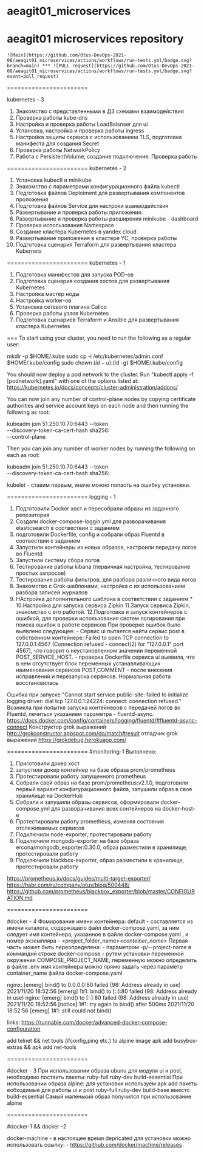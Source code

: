# aeagit01_microservices
aeagit01 microservices repository
=======================
    ![Main](https://github.com/Otus-DevOps-2021-08/aeagit01_microservices/actions/workflows/run-tests.yml/badge.svg?branch=main) *** ![PULL request](https://github.com/Otus-DevOps-2021-08/aeagit01_microservices/actions/workflows/run-tests.yml/badge.svg?event=pull_request)
=======================

kubernetes - 3
1. Знакомство с представленными в ДЗ схемами взаимодействия
2. Проверка работы kube-dns
3. Настройка и проверка работы LoadBalsnser для ui
4. Установка, настройка и проверка работы ingress
5. Настройка защиты сервиса с использованием TLS, подготовка манифеста для создания Secret
6. Проверка работы NetworkPolicy
7. Работа с PersistentVolume, создание подключение. Проверка работы

=======================
kubernetes - 2

1. Установка kubectl и  minikube
2. Знакомство с параметрами конфигурационного файла kubectl
3. Подготовка файлов Deploiment для развертывания компонентов проложения
4. Подготовка файлов Service для настроки взаимодействия
5. Развертывание и проверка работы приложения.
6. Развертывание и проверка работы расширения minikube - dashboard
7. Проверка использования Namespace
8. Создание кластера Kubernetes в yandex cloud
9. Развертывание приложения в кластере YC, проверка работы
10. Подготовка сценария Terraform для развертывания кластера Kubernets


=======================
kubernetes - 1
1. Подготовка манифестов для запуска POD-ов
2. Подготовка сценария создания хостов для развертывания Kubernetes
3. Настройка мастер ноды
4. Настройка worker-ов
5. Установка сетевого плагина Calico
6. Проверка работы узлов Kubernetes
7. Подготовка сценариев Terraform и Ansible для развертывания кластера Kubernetes

===
To start using your cluster, you need to run the following as a regular user:

  mkdir -p $HOME/.kube
  sudo cp -i /etc/kubernetes/admin.conf $HOME/.kube/config
  sudo chown $(id -u):$(id -g) $HOME/.kube/config

You should now deploy a pod network to the cluster.
Run "kubectl apply -f [podnetwork].yaml" with one of the options listed at:
  https://kubernetes.io/docs/concepts/cluster-administration/addons/

You can now join any number of control-plane nodes by copying certificate authorities
and service account keys on each node and then running the following as root:

  kubeadm join 51.250.10.70:6443 --token <TOKEN> \
    --discovery-token-ca-cert-hash sha256:<KEY> \
    --control-plane

Then you can join any number of worker nodes by running the following on each as root:

kubeadm join 51.250.10.70:6443 --token <TOKEN> \
    --discovery-token-ca-cert-hash sha256:<KEY>

kubelet - ставим первым, иначе можно попасть на ошибку установки.

=======================
logging - 1

1. Подготовили Docker хост и пересобрали образы из заданного репозитория
2. Создали docker-compose-loggin.yml для разворачивания elasticsearch в соотвествии с заданием
3. подготовили Dockerfile, config и собрали образ Fluentd в соотвествии с заданием
4. Запустили контейнеры из новых образов, настроили передачу логов во Fluentd
5. Запустили систему сбора логов
6. Тестирование работы kibana (первичная настройка, тестирование простых запросов)
7. Тестирование работы фильтров, для разбора различного вида логов
8. Знакомство с Grok-шаблонами, настройка с их использованием разбора записей журналов
9. НАстройка дополнительного шаблона в соответствии с заданием *
10.Настройка для запуска сервиса Zipkin
11.Запуск сервиса Zipkin, знакомство с его работой.
12.Подготовка и запуск контейнеров с ошибкой, для проверки использования систем логирования при поиска ошибок в работе сервисов
При проверке ошибок было выявлено следующее:
        - Сервис ui пытается найти сервис post в собственном контейнере:  Failed to open TCP connection to 127.0.0.1:4567
          (Connection   refused - connect(2) for "127.0.0.1" port 4567), что говорит о неустановленном значении
          переменной POST_SERVICE_HOST.
        - проверка Dockerfile сервиса ui выявила, что в нем отсутствует блок переменных устанавливающих наименования сервисов POST,COMMENT
        - после внесения исправлений и перезапуска сервисов. Нормальная работа восстановилась


Ошибка при запуске "Cannot start service public-site: failed to initialize logging driver: dial tcp 127.0.0.1:24224:
                    connect: connection refused."
Возникла при попытке запуска контейнеров с передачей логов во Fluentd, лечиться указанием параметра - fluentd-async.
https://docs.docker.com/config/containers/logging/fluentd/#fluentd-async-connect
Конструктор grok выражений
http://grokconstructor.appspot.com/do/match#result
отладчик grok выражений
https://grokdebug.herokuapp.com/

=======================
#monitoring-1
Выполнено:
1. Приготовили докер хост
2. запустили докер контейнер на базе образа prom/prometheus
3. Протестировали работу запущенного prometheus
4. Собрали свой образ на базе  prom/prometheus:v2.1.0, подготовили первый вариант конфигурационного файла, запушили образ в свое хранилище на DockerHub
5. Собрали и запушили образы сервисов, сформировали docker-compose.yml для разворачивания всех сонтейнеров на docker-host-e
6. Протестировали работу prometheus, изменяя состояния отслеживаемых сервисов
7. Подключили node-exporter, протестировали работу
8. Подключили mongodb-exporter на базе образа ercona/mongodb_exporter:0.30.0, образ разместили в хранилище, протестировали работу
9. Подключили blackbox-exporter, образ разместили в хранилище, протестировали работу

https://prometheus.io/docs/guides/multi-target-exporter/
https://habr.com/ru/company/otus/blog/500448/
https://github.com/prometheus/blackbox_exporter/blob/master/CONFIGURATION.md


=======================

#docker - 4
Фомирование имени контейнера:
    default - составляется из имени каталога, содержащего файл docker-compose.yaml, за ним следует имя контейнера, указанное в файле docker-compose.yaml , и номер экземпляра - <project_folder_name>_<conteiner_name>_<num>
    Первая часть может быть переопределена:
                - параметром -p/--project-name в комманднй строке docker-compose
                - рутем установки переменной окружения COMPOSE_PROJECT_NAME, переменную можно определить в файле .env
    имя контейнера можно прямо задать через параметр container_name файла docker-compose.yaml

nginx: [emerg] bind() to 0.0.0.0:80 failed (98: Address already in use)
2021/11/20 18:52:56 [emerg] 1#1: bind() to [::]:80 failed (98: Address already in use)
nginx: [emerg] bind() to [::]:80 failed (98: Address already in use)
2021/11/20 18:52:56 [notice] 1#1: try again to bind() after 500ms
2021/11/20 18:52:56 [emerg] 1#1: still could not bind()

links:
https://runnable.com/docker/advanced-docker-compose-configuration

add telnet && net tools (ifconfig,ping etc.) to alpine image
apk add busybox-extras && apk add net-tools

=======================

#docker - 3
При использовании образа ubunu для модуля ui и post, необходимо постаить пакеты:
     ruby-full
     ruby-dev
     build-essential
При использовании образа alpine:
    для установки используем apk add
    пакеты еобходимые для работы ui и post
     ruby-full
     ruby-dev
     build-base вместо build-essential
Самый маленький образ получился при использование alpine

=======================

#docker-1 && docker -2

docker-machine - в настоящее время depricated для установки можно использовать ссылку:
    - https://github.com/docker/machine/releases
